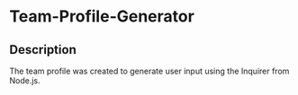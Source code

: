 # Team-Profile-Generator

## Description
The team profile was created to generate user input using the Inquirer from Node.js.
